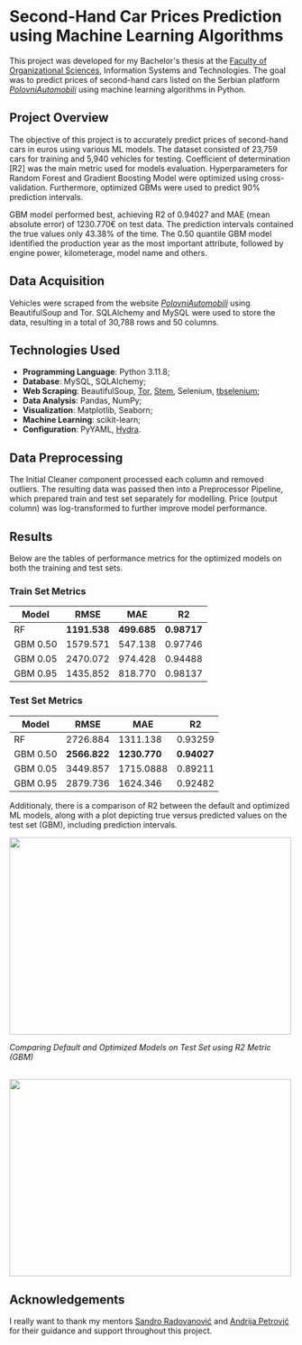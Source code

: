 # Second-Hand Car Prices Prediction using Machine Learning Algorithms
This project was developed for my Bachelor's thesis at the [Faculty of Organizational Sciences](https://en.fon.bg.ac.rs/), Information Systems and Technologies. The goal was to predict prices of second-hand cars listed on the Serbian platform [*PolovniAutomobili*](https://www.polovniautomobili.com) using machine learning algorithms in Python.

## Project Overview
The objective of this project is to accurately predict prices of second-hand cars in euros using various ML models. The dataset consisted of 23,759 cars for training and 5,940 vehicles for testing. Coefficient of determination [R2] was the main metric used for models evaluation. Hyperparameters for Random Forest and Gradient Boosting Model were optimized using cross-validation. Furthermore, optimized GBMs were used to predict 90% prediction intervals.

GBM model performed best, achieving R2 of 0.94027 and MAE (mean absolute error) of 1230.770€ on test data. The prediction intervals contained the true values only 43.38% of the time.
The 0.50 quantile GBM model identified the production year as the most important attribute, followed by engine power, kilometerage, model name and others.

## Data Acquisition
Vehicles were scraped from the website [*PolovniAutomobili*](www.polovniautomobili.rs) using BeautifulSoup and Tor. SQLAlchemy and MySQL were used to store the data, resulting in a total of 30,788 rows and 50 columns.

## Technologies Used

- **Programming Language**: Python 3.11.8;
- **Database**: MySQL, SQLAlchemy;
- **Web Scraping**: BeautifulSoup, [Tor](https://www.torproject.org/), [Stem](https://stem.torproject.org/), Selenium, [tbselenium](https://pypi.org/project/tbselenium/);
- **Data Analysis**: Pandas, NumPy;
- **Visualization**: Matplotlib, Seaborn;
- **Machine Learning**: scikit-learn;
- **Configuration**: PyYAML, [Hydra](https://hydra.cc).


## Data Preprocessing
The Initial Cleaner component processed each column and removed outliers. The resulting data was passed then into a Preprocessor Pipeline, which prepared train and test set separately for modelling. Price (output column) was log-transformed to further improve model performance.

## Results
Below are the tables of performance metrics for the optimized models on both the training and test sets.

### Train Set Metrics

| Model | RMSE      | MAE       | R2       |
|-------|-----------|-----------|----------|
| RF    | **1191.538**  | **499.685**   | **0.98717**  |
| GBM 0.50  | 1579.571  | 547.138   | 0.97746  |
| GBM 0.05   | 2470.072  | 974.428   | 0.94488  |
| GBM 0.95   | 1435.852  | 818.770   | 0.98137  |

### Test Set Metrics

| Model | RMSE      | MAE       | R2       |
|-------|-----------|-----------|----------|
| RF    | 2726.884  | 1311.138  | 0.93259  |
| GBM 0.50   | **2566.822**  | **1230.770**  | **0.94027**  |
| GBM 0.05   | 3449.857  | 1715.0888 | 0.89211  |
| GBM 0.95   | 2879.736  | 1624.346  | 0.92482  |

Additionaly, there is a comparison of R2 between the default and optimized ML models, along with a plot depicting true versus predicted values on the test set (GBM), including prediction intervals.

<img src="https://gcdnb.pbrd.co/images/GfAsJvMhHlxU.png?o=1" width="500" height="350"/>

*Comparing Default and Optimized Models on Test Set using R2 Metric (GBM)*

<br>

<img src="https://gcdnb.pbrd.co/images/SmnOabEVmNEw.png?o=1" width="500" height="350"/>

## Acknowledgements
I really want to thank my mentors [Sandro Radovanović](https://rs.linkedin.com/in/sandroradovanovic) and [Andrija Petrović](https://rs.linkedin.com/in/andrija-petrovic-20299ba2) for their guidance and support throughout this project.